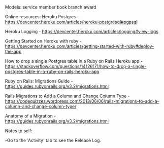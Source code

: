 Models:
service member
book
branch
award

Online resources:
Heroku Postgres - https://devcenter.heroku.com/articles/heroku-postgresql#pgpsql

Heroku Logging - https://devcenter.heroku.com/articles/logging#view-logs

Getting Started on Heroku with ruby - https://devcenter.heroku.com/articles/getting-started-with-ruby#deploy-the-app

How to drop a single Postgres table in a Ruby on Rails Heroku app - https://stackoverflow.com/questions/14126171/how-to-drop-a-single-postgres-table-in-a-ruby-on-rails-heroku-app

Ruby on Rails: Migrations Guide - https://guides.rubyonrails.org/v3.2/migrations.html

Rails Migrations to Add a Column and Change Column Type - https://codequizzes.wordpress.com/2013/06/06/rails-migrations-to-add-a-column-and-change-column-type/

Anatomy of a Migration - https://guides.rubyonrails.org/v3.2/migrations.html


Notes to self:

-Go to the 'Activity' tab to see the Release Log.
